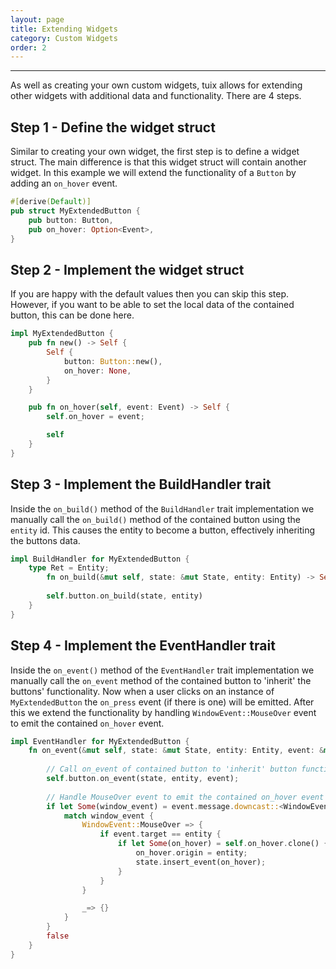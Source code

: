 ```yaml
---
layout: page
title: Extending Widgets
category: Custom Widgets
order: 2
---
```

---

As well as creating your own custom widgets, tuix allows for extending other widgets with additional data and functionality. There are 4 steps.

## Step 1 - Define the widget struct
Similar to creating your own widget, the first step is to define a widget struct. The main difference is that this widget struct will contain another widget. In this example we will extend the functionality of a `Button` by adding an `on_hover` event.
```rs
#[derive(Default)]
pub struct MyExtendedButton {
    pub button: Button,
    pub on_hover: Option<Event>,
}
```

## Step 2 - Implement the widget struct
If you are happy with the default values then you can skip this step. However, if you want to be able to set the local data of the contained button, this can be done here.
```rs
impl MyExtendedButton {
    pub fn new() -> Self {
        Self {
            button: Button::new(),
            on_hover: None,
        }
    }

    pub fn on_hover(self, event: Event) -> Self {
        self.on_hover = event;

        self
    }
}
```

## Step 3 - Implement the BuildHandler trait
Inside the `on_build()` method of the `BuildHandler` trait implementation we manually call the `on_build()` method of the contained button using the `entity` id. This causes the entity to become a button, effectively inheriting the buttons data. 
```rs
impl BuildHandler for MyExtendedButton {
    type Ret = Entity;
        fn on_build(&mut self, state: &mut State, entity: Entity) -> Self::Ret {
        
        self.button.on_build(state, entity)
    }
}
```

## Step 4 - Implement the EventHandler trait
Inside the `on_event()` method of the `EventHandler` trait implementation we manually call the `on_event` method of the contained button to 'inherit' the buttons' functionality. Now when a user clicks on an instance of `MyExtendedButton` the `on_press` event (if there is one) will be emitted. After this we extend the functionality by handling `WindowEvent::MouseOver` event to emit the contained `on_hover` event.
```rs
impl EventHandler for MyExtendedButton {
    fn on_event(&mut self, state: &mut State, entity: Entity, event: &mut Event) -> bool {
        
        // Call on_event of contained button to 'inherit' button functionality
        self.button.on_event(state, entity, event);
        
        // Handle MouseOver event to emit the contained on_hover event
        if let Some(window_event) = event.message.downcast::<WindowEvent>() {
            match window_event {
                WindowEvent::MouseOver => {
                    if event.target == entity {
                        if let Some(on_hover) = self.on_hover.clone() {
                            on_hover.origin = entity;
                            state.insert_event(on_hover);
                        }
                    }
                }

                _=> {}
            }
        }
        false
    }
}
```